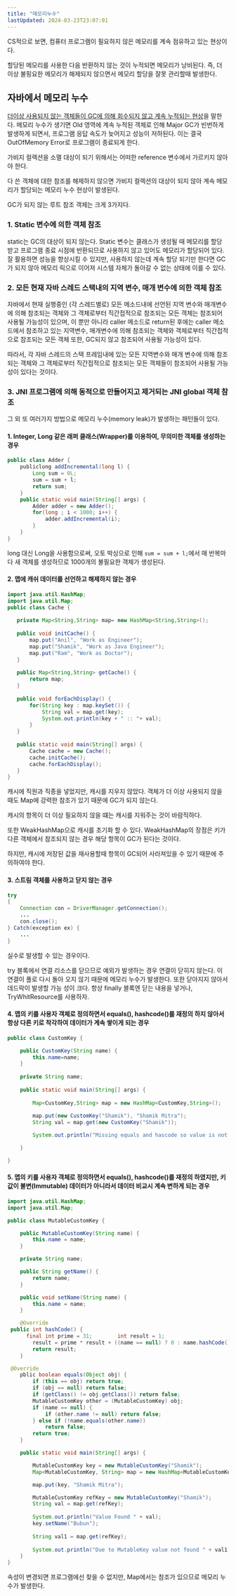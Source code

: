 ```yaml
---
title: "메모리누수"
lastUpdated: 2024-03-23T23:07:01
---
```


CS적으로 보면, 컴퓨터 프로그램이 필요하지 않은 메모리를 계속 점유하고 있는 현상이다.

할당된 메모리를 사용한 다음 반환하지 않는 것이 누적되면 메모리가 낭비된다. 즉, 더 이상 불핑요한 메모리가 해제되지 않으면서 메모리 할당을 잘못 관리할때 발생한다.

## 자바에서 메모리 누수

<u>더이상 사용되지 않는 객체들이 GC에 의해 회수되지 않고 계속 누적되는 현상</u>을 말한다. 메모리 누수가 생기면 Old 영역에 계속 누적된 객체로 인해 Major GC가 빈번하게 발생하게 되면서, 프로그램 응답 속도가 늦어지고 성능이 저하된다. 이는 결국 OutOfMemory Error로 프로그램이 종료되게 한다.

가비지 컬렉션을 소멸 대상이 되기 위해서는 어떠한 reference 변수에서 가르키지 않아야 한다.

다 쓴 객체에 대한 참조를 해제하지 않으면 가비지 컬렉션의 대상이 되지 않아 계속 메모리가 할당되는 메모리 누수 현상이 발생된다.

GC가 되지 않는 루트 참조 객체는 크게 3가지다.
 
### 1. Static 변수에 의한 객체 참조

static는 GC의 대상이 되지 않는다. Static 변수는 클래스가 생성될 때 메모리를 할당 받고 프로그램 종료 시점에 반환되므로 사용하지 않고 있어도 메모리가 할당되어 있다.  잘 활용하면 성능을 향상시킬 수 있지만, 사용하지 않는데 계속 할당 되기만 한다면 GC가 되지 않아 메모리 릭으로 이어져 시스템 자체가 돌아갈 수 없는 상태에 이를 수 있다.

### 2. 모든 현재 자바 스레드 스택내의 지역 변수, 매개 변수에 의한 객체 참조

자바에서 현재 실행중인 (각 스레드별로) 모든 메소드내에 선언된 지역 변수와 매개변수에 의해 참조되는 객체와  그 객체로부터 직간접적으로 참조되는 모든 객체는 참조되어 사용될 가능성이 있으며, 이 뿐만 아니라 caller 메소드로 return된 후에는 caller 메소드에서 참조하고 있는 지역변수, 매개변수에 의해 참조되는 객체와 객체로부터 직간접적으로 참조되는 모든 객체 또한, GC되지 않고 참조되어 사용될 가능성이 있다.

따라서, 각 자바 스레드의 스택 프레임내에 있는 모든 지역변수와 매개 변수에 의해 참조되는 객체와 그 객체로부터 직간접적으로 참조되는 모든 객체들이 참조되어 사용될 가능성이 있다는 것이다.

### 3. JNI 프로그램에 의해 동적으로 만들어지고 제거되는 JNI global 객체 참조
 
그 외 또 여러가지 방법으로 메모리 누수(memory leak)가 발생하는 패턴들이 있다.

#### 1. Integer, Long 같은 래퍼 클래스(Wrapper)를 이용하여, 무의미한 객체를 생성하는 경우

```java
public class Adder {
    publiclong addIncremental(long l) {
        Long sum = 0L;
        sum = sum + l;
        return sum;
    }
    public static void main(String[] args) {
        Adder adder = new Adder();
        for(long ; i < 1000; i++) {
            adder.addIncremental(i);
        }
    }
}
```

long 대신 Long을 사용함으로써, 오토 박싱으로 인해 `sum = sum + l;`에서 매 반복마다 새  객체를 생성하므로 1000개의 불필요한 객체가 생성된다.

#### 2. 맵에 캐쉬 데이터를 선언하고 해제하지 않는 경우

 ```java
import java.util.HashMap;
import java.util.Map;
public class Cache {
    
    private Map<String,String> map= new HashMap<String,String>();
    
    public void initCache() {
        map.put("Anil", "Work as Engineer");
        map.put("Shamik", "Work as Java Engineer");
        map.put("Ram", "Work as Doctor");
    }
    
    public Map<String,String> getCache() {
        return map;
    }
    
    public void forEachDisplay() {
        for(String key : map.keySet()) {
            String val = map.get(key);                 
            System.out.println(key + " :: "+ val);
        }
    }
    
    public static void main(String[] args) {            
        Cache cache = new Cache();
        cache.initCache();
        cache.forEachDisplay();
    }
}
```

캐시에 직원과 직종을 넣었지만, 캐시를 지우지 않았다. 객체가 더 이상 사용되지 않을 때도 Map에 강력한 참조가 있기 때문에 GC가 되지 않는다.  
 
캐시의 항목이 더 이상 필요하지 않을 떄는 캐시를 지워주는 것이 바람직하다. 
 
또한 WeakHashMap으로 캐시를 초기화 할 수 있다. WeakHashMap의 장점은 키가 다른 객체에서 참조되지 않는 경우 해당 항목이 GC가 된다는 것이다.

하지만, 캐시에 저장된 값을 재사용할때 항목이 GC되어 사라져있을 수 있기 때문에 주의하여야 한다.

#### 3. 스트림 객체를 사용하고 닫지 않는 경우

```java
try
{
    Connection con = DriverManager.getConnection();
    ...
    con.close();
} Catch(exception ex) {
    ...
}
```

실수로 발생할 수 있는 경우이다.

try 블록에서 연결 리소스를 닫으므로 예외가 발생하는 경우 연결이 닫히지 않는다. 이 연결이 풀로 다시 돌아 오지 않기 때문에 메모리 누수가 발생한다. 또한 닫아지지 않아서 데드락이 발생할 가능 성이 크다.
항상 finally 블록엔 닫는 내용을 넣거나, TryWhitResource를 사용하자.

#### 4. 맵의 키를 사용자 객체로 정의하면서 equals(), hashcode()를 재정의 하지 않아서 항상 다른 키로 착각하여 데이터가 계속 쌓이게 되는 경우

```java
public class CustomKey {

    public CustomKey(String name) {
        this.name=name;
    }
       
    private String name;
       
    public static void main(String[] args) {
       
        Map<CustomKey,String> map = new HashMap<CustomKey,String>();
       
        map.put(new CustomKey("Shamik"), "Shamik Mitra");
        String val = map.get(new CustomKey("Shamik"));

        System.out.println("Missing equals and hascode so value is not accessible from Map " + val);

    }

}
```

#### 5. 맵의 키를 사용자 객체로 정의하면서 equals(), hashcode()를 재정의 하였지만, 키값이 불변(Immutable) 데이터가 아니라서 데이터 비교시 계속 변하게 되는 경우

```java
import java.util.HashMap;
import java.util.Map;

public class MutableCustomKey {

    public MutableCustomKey(String name) {
        this.name = name;
    }

    private String name;

    public String getName() {
        return name;
    }

    public void setName(String name) {
        this.name = name;
    }

    @Override
 public int hashCode() {
      final int prime = 31;        int result = 1;
        result = prime * result + ((name == null) ? 0 : name.hashCode());
        return result;
    }

 @Override
    pblic boolean equals(Object obj) {
        if (this == obj) return true;
        if (obj == null) return false;
        if (getClass() != obj.getClass()) return false;
        MutableCustomKey other = (MutableCustomKey) obj;
        if (name == null) {
            if (other.name != null) return false;
        } else if (!name.equals(other.name))
            return false;
        return true;
    }

    public static void main(String[] args) {

        MutableCustomKey key = new MutableCustomKey("Shamik");
        Map<MutableCustomKey, String> map = new HashMap<MutableCustomKey, String>();

        map.put(key, "Shamik Mitra");

        MutableCustomKey refKey = new MutableCustomKey("Shamik");
        String val = map.get(refKey);
        
        System.out.println("Value Found " + val);
        key.setName("Bubun");
        
        String val1 = map.get(refKey);
        
        System.out.println("Due to MutableKey value not found " + val1);
    }
}
```

속성이 변경되면 프로그램에선 찾을 수 없지만, Map에서는 참조가 있으므로 메모리 누수가 발생한다.